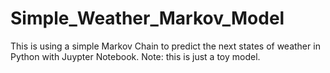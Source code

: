 # Simple_Weather_Markov_Model
This is using a simple Markov Chain to predict the next states of weather in Python with Juypter Notebook.
Note: this is just a toy model.
